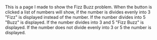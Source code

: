 This is a page I made to show the Fizz Buzz problem. When the button is clicked a list of numbers will show, if the number is divides evenly into 3 "Fizz" is displayed instead of the number. If the number divides into 5 "Buzz" is displayed. If the number divides into 3 and 5 "Fizz Buzz" is displayed. If the number does not divide evenly into 3 or 5 the number is displayed.
